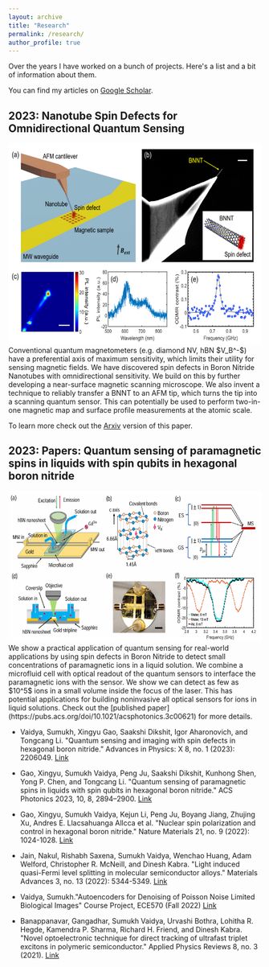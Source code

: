 ```yaml
---
layout: archive
title: "Research"
permalink: /research/
author_profile: true
---
```


Over the years I have worked on a bunch of projects. 
Here's a list and a bit of information about them.

You can find my articles on <a href="https://scholar.google.com/citations?user=6DuGsdEAAAAJ&hl=en">Google Scholar</a>.

2023: Nanotube Spin Defects for Omnidirectional Quantum Sensing
------
<img src='/images/BNNT_Probe.png' width="600" height="400">
<br>
Conventional quantum magnetometers (e.g. diamond NV, hBN $V_B^-$) have a preferential axis of maximum sensitivity, which limits their utility for sensing magnetic fields. 
We have discovered spin defects in Boron Nitride Nanotubes with omnidirectional sensitivity. We build on this by further developing a near-surface magnetic scanning microscope. 
We also invent a technique to reliably transfer a BNNT to an AFM tip, which turns the tip into a scanning quantum sensor. This can potentially be used to perform two-in-one magnetic map and surface profile measurements at the atomic scale. 

To learn more check out the [Arxiv](https://arxiv.org/abs/2310.02709) version of this paper. 

2023: 
Papers: Quantum sensing of paramagnetic spins in liquids with spin qubits in hexagonal boron nitride
------
<img src='/images/2023_hBN_Paramagnetic.png' width="600" height="300">
<br>
We show a practical application of quantum sensing for real-world applications by using spin defects in Boron Nitride to detect small concentrations of paramagnetic ions in a liquid solution. We combine a microfluid cell with optical readout of the quantum sensors to interface the paramagnetic ions with the sensor. We show we can detect as few as $10^5$ ions in a small volume inside the focus of the laser. This has potential applications for building noninvasive all optical sensors for ions in liquid solutions.
Check out the [published paper](https://pubs.acs.org/doi/10.1021/acsphotonics.3c00621) for more details.

* Vaidya, Sumukh, Xingyu Gao, Saakshi Dikshit, Igor Aharonovich, and Tongcang Li. "Quantum sensing and imaging with spin defects in hexagonal boron nitride." Advances in Physics: X 8, no. 1 (2023): 2206049. [Link](https://www.tandfonline.com/doi/full/10.1080/23746149.2023.2206049)

* Gao, Xingyu, Sumukh Vaidya, Peng Ju, Saakshi Dikshit, Kunhong Shen, Yong P. Chen, and Tongcang Li. "Quantum sensing of paramagnetic spins in liquids with spin qubits in hexagonal boron nitride." ACS Photonics 2023, 10, 8, 2894–2900. [Link](https://pubs.acs.org/doi/10.1021/acsphotonics.3c00621)

* Gao, Xingyu, Sumukh Vaidya, Kejun Li, Peng Ju, Boyang Jiang, Zhujing Xu, Andres E. Llacsahuanga Allcca et al. "Nuclear spin polarization and control in hexagonal boron nitride." Nature Materials 21, no. 9 (2022): 1024-1028. [Link](https://www.nature.com/articles/s41563-022-01329-8)

* Jain, Nakul, Rishabh Saxena, Sumukh Vaidya, Wenchao Huang, Adam Welford, Christopher R. McNeill, and Dinesh Kabra. "Light induced quasi-Fermi level splitting in molecular semiconductor alloys." Materials Advances 3, no. 13 (2022): 5344-5349. [Link](https://pubs.rsc.org/en/content/articlehtml/2022/ma/d2ma00131d)

* Vaidya, Sumukh."Autoencoders for Denoising of Poisson Noise Limited Biological Images" Course Project, ECE570 (Fall 2022) [Link](http://academicpages.github.io/files/2211182245Winter_ECE570_FinalReport.pdf)

* Banappanavar, Gangadhar, Sumukh Vaidya, Urvashi Bothra, Lohitha R. Hegde, Kamendra P. Sharma, Richard H. Friend, and Dinesh Kabra. "Novel optoelectronic technique for direct tracking of ultrafast triplet excitons in polymeric semiconductor." Applied Physics Reviews 8, no. 3 (2021). [Link](https://pubs.aip.org/aip/apr/article-abstract/8/3/031415/124859/Novel-optoelectronic-technique-for-direct-tracking?redirectedFrom=fulltext)
 
